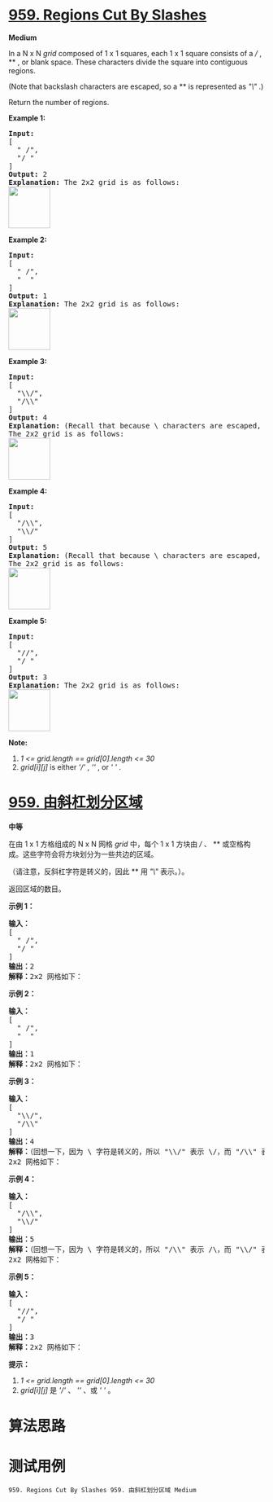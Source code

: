 # [959. Regions Cut By Slashes][enTitle]

**Medium**

In a N x N  *grid*  composed of 1 x 1 squares, each 1 x 1 square consists of a  */* ,  *\* , or blank space. These characters divide the square into contiguous regions.

(Note that backslash characters are escaped, so a  *\*  is represented as  *"\\"* .)

Return the number of regions.





















**Example 1:** 


<pre><strong>Input:
</strong><span id="example-input-1-1">[
  " /",
  "/ "
]
<strong>Output: </strong><span id="example-output-1">2
<strong>Explanation: </strong>The 2x2 grid is as follows:
<img alt="" src="https://assets.leetcode.com/uploads/2018/12/15/1.png" style="width: 82px; height: 82px;">
</span></span></pre>


**Example 2:** 


<pre><strong>Input:
</strong><span id="example-input-2-1">[
  " /",
  "  "
]
<strong>Output: </strong><span id="example-output-2">1
<strong>Explanation: </strong>The 2x2 grid is as follows:
<img alt="" src="https://assets.leetcode.com/uploads/2018/12/15/2.png" style="width: 82px; height: 82px;">
</span></span></pre>


**Example 3:** 


<pre><strong>Input:
</strong><span id="example-input-3-1">[
  "\\/",
  "/\\"
]
<strong>Output: </strong><span id="example-output-3">4
<strong>Explanation: </strong>(Recall that because \ characters are escaped, "\\/" refers to \/, and "/\\" refers to /\.)
The 2x2 grid is as follows:
<img alt="" src="https://assets.leetcode.com/uploads/2018/12/15/3.png" style="width: 82px; height: 82px;">
</span></span></pre>


**Example 4:** 


<pre><strong>Input:
</strong><span id="example-input-4-1">[
  "/\\",
  "\\/"
]
<strong>Output: </strong><span id="example-output-4">5
<strong>Explanation: </strong>(Recall that because \ characters are escaped, "/\\" refers to /\, and "\\/" refers to \/.)
The 2x2 grid is as follows:
<img alt="" src="https://assets.leetcode.com/uploads/2018/12/15/4.png" style="width: 82px; height: 82px;">
</span></span></pre>


**Example 5:** 


<pre><strong>Input:
</strong><span id="example-input-5-1">[
  "//",
  "/ "
]
<strong>Output: </strong><span id="example-output-5">3
<strong>Explanation: </strong>The 2x2 grid is as follows:
<img alt="" src="https://assets.leetcode.com/uploads/2018/12/15/5.png" style="width: 82px; height: 82px;">
</span></span></pre>



**Note:** 

1.  *1 <= grid.length == grid[0].length <= 30*  
2.  *grid[i][j]*  is either  *'/'* ,  *'\'* , or  *' '* .












# [959. 由斜杠划分区域][cnTitle]

**中等**

在由 1 x 1 方格组成的 N x N 网格  *grid*  中，每个 1 x 1 方块由  */* 、 *\*  或空格构成。这些字符会将方块划分为一些共边的区域。

（请注意，反斜杠字符是转义的，因此  *\*  用  *"\\"*  表示。）。

返回区域的数目。





**示例 1：** 


<pre><strong>输入：
</strong>[
  " /",
  "/ "
]
<strong>输出：</strong>2
<strong>解释：</strong>2x2 网格如下：
<img src="https://assets.leetcode-cn.com/aliyun-lc-upload/uploads/2018/12/15/1.png" alt=""></pre>

**示例 2：** 


<pre><strong>输入：
</strong>[
  " /",
  "  "
]
<strong>输出：</strong>1
<strong>解释：</strong>2x2 网格如下：
<img src="https://assets.leetcode-cn.com/aliyun-lc-upload/uploads/2018/12/15/2.png" alt=""></pre>

**示例 3：** 


<pre><strong>输入：
</strong>[
  "\\/",
  "/\\"
]
<strong>输出：</strong>4
<strong>解释：</strong>（回想一下，因为 \ 字符是转义的，所以 "\\/" 表示 \/，而 "/\\" 表示 /\。）
2x2 网格如下：
<img src="https://assets.leetcode-cn.com/aliyun-lc-upload/uploads/2018/12/15/3.png" alt=""></pre>

**示例 4：** 


<pre><strong>输入：
</strong>[
  "/\\",
  "\\/"
]
<strong>输出：</strong>5
<strong>解释：</strong>（回想一下，因为 \ 字符是转义的，所以 "/\\" 表示 /\，而 "\\/" 表示 \/。）
2x2 网格如下：
<img src="https://assets.leetcode-cn.com/aliyun-lc-upload/uploads/2018/12/15/4.png" alt=""></pre>

**示例 5：** 


<pre><strong>输入：
</strong>[
  "//",
  "/ "
]
<strong>输出：</strong>3
<strong>解释：</strong>2x2 网格如下：
<img src="https://assets.leetcode-cn.com/aliyun-lc-upload/uploads/2018/12/15/5.png" alt="">
</pre>



**提示：** 

1.  *1 <= grid.length == grid[0].length <= 30*  
2.  *grid[i][j]*  是  *'/'* 、 *'\'* 、或  *' '* 。




# 算法思路

# 测试用例
```
959. Regions Cut By Slashes 959. 由斜杠划分区域 Medium
```

[enTitle]: https://leetcode.com/problems/regions-cut-by-slashes/
[cnTitle]: https://leetcode-cn.com/problems/regions-cut-by-slashes/
